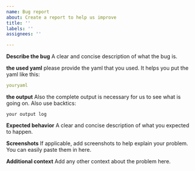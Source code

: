 ```yaml
---
name: Bug report
about: Create a report to help us improve
title: ''
labels: ''
assignees: ''

---
```


**Describe the bug**
A clear and concise description of what the bug is.

**the used yaml**
please provide the yaml that you used.  It helps you put the yaml like this: 
```yaml
youryaml
```

**the output**
Also the complete output is necessary for us to see what is going on.  Also use backtics:
```
your output log
```

**Expected behavior**
A clear and concise description of what you expected to happen.

**Screenshots**
If applicable, add screenshots to help explain your problem.  You can easily paste them in here.

**Additional context**
Add any other context about the problem here.
